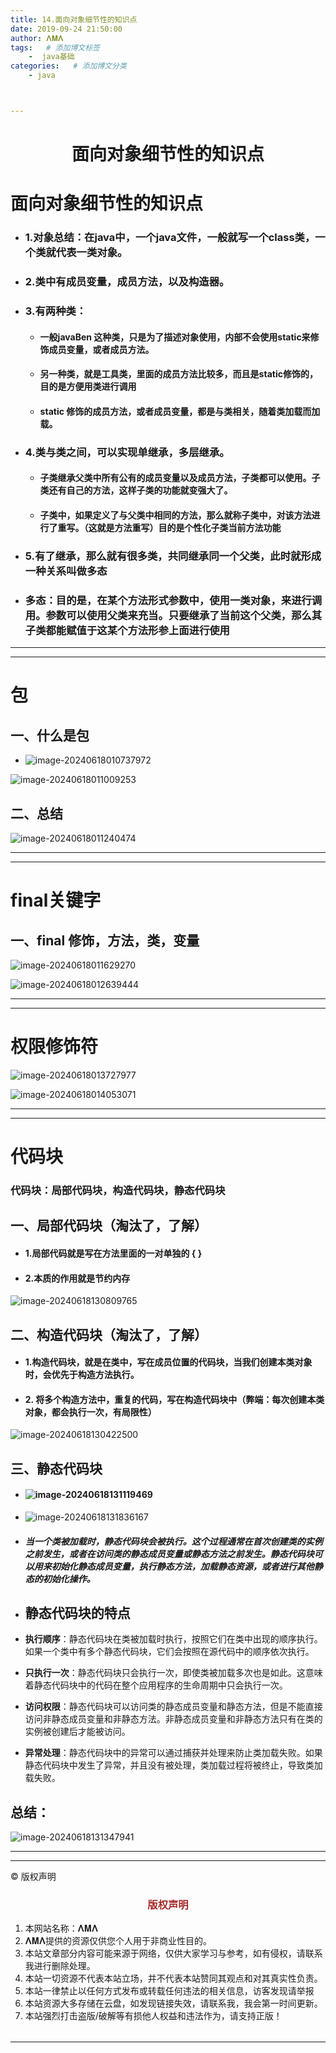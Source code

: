 ```yaml
---
title: 14.面向对象细节性的知识点
date: 2019-09-24 21:50:00
author: 𝚲𝚳𝚲
tags:   # 添加博文标签
	-  java基础
categories:   # 添加博文分类
	- java



---
```


<h1><center>面向对象细节性的知识点</h1>

# 面向对象细节性的知识点

- ### 1.对象总结：在java中，一个java文件，一般就写一个class类，一个类就代表一类对象。

- ### 2.类中有成员变量，成员方法，以及构造器。

- ### 3.有两种类：
  - #### 一般javaBen 这种类，只是为了描述对象使用，内部不会使用static来修饰成员变量，或者成员方法。

  - #### 另一种类，就是工具类，里面的成员方法比较多，而且是static修饰的，目的是方便用类进行调用

  - #### static 修饰的成员方法，或者成员变量，都是与类相关，随着类加载而加载。

- ### 4.类与类之间，可以实现单继承，多层继承。
  - #### 子类继承父类中所有公有的成员变量以及成员方法，子类都可以使用。子类还有自己的方法，这样子类的功能就变强大了。

  - #### 子类中，如果定义了与父类中相同的方法，那么就称子类中，对该方法进行了重写。（这就是方法重写）目的是个性化子类当前方法功能

- ### 5.有了继承，那么就有很多类，共同继承同一个父类，此时就形成一种关系叫做多态

- ### 多态：目的是，在某个方法形式参数中，使用一类对象，来进行调用。参数可以使用父类来充当。只要继承了当前这个父类，那么其子类都能赋值于这某个方法形参上面进行使用



---



---



# 包

## 一、什么是包

- ![image-20240618010737972](https://raw.githubusercontent.com/protonlml/blogimages/master/imgs/202406180107089.png)

![image-20240618011009253](https://raw.githubusercontent.com/protonlml/blogimages/master/imgs/202406180110321.png)

## 二、总结

![image-20240618011240474](https://raw.githubusercontent.com/protonlml/blogimages/master/imgs/202406180112838.png)

---

---



# final关键字

## 一、final 修饰，方法，类，变量

![image-20240618011629270](https://raw.githubusercontent.com/protonlml/blogimages/master/imgs/202406180116437.png)



![image-20240618012639444](https://raw.githubusercontent.com/protonlml/blogimages/master/imgs/202406180126921.png)



---



---

# 权限修饰符

![image-20240618013727977](https://raw.githubusercontent.com/protonlml/blogimages/master/imgs/202406180137064.png)

![image-20240618014053071](https://raw.githubusercontent.com/protonlml/blogimages/master/imgs/202406180140999.png)



---



---



# 代码块

### 代码块：局部代码块，构造代码块，静态代码块

## 一、局部代码块（淘汰了，了解）

- #### 1.局部代码就是写在方法里面的一对单独的 { }

- #### 2.本质的作用就是节约内存

![image-20240618130809765](https://raw.githubusercontent.com/protonlml/blogimages/master/imgs/202406181308802.png)

## 二、构造代码块（淘汰了，了解）

- #### 1.构造代码块，就是在类中，写在成员位置的代码块，当我们创建本类对象时，会优先于构造方法执行。

- #### 2. 将多个构造方法中，重复的代码，写在构造代码块中（弊端：每次创建本类对象，都会执行一次，有局限性）

![image-20240618130422500](https://raw.githubusercontent.com/protonlml/blogimages/master/imgs/202406181304720.png)

## 三、静态代码块

- #### ![image-20240618131119469](https://raw.githubusercontent.com/protonlml/blogimages/master/imgs/202406181311753.png)

- ![image-20240618131836167](https://raw.githubusercontent.com/protonlml/blogimages/master/imgs/202406181318379.png)

- ##### 当一个类被加载时，静态代码块会被执行。这个过程通常在首次创建类的实例之前发生，或者在访问类的静态成员变量或静态方法之前发生。静态代码块可以用来初始化静态成员变量，执行静态方法，加载静态资源，或者进行其他静态的初始化操作。

-  ## 静态代码块的特点

  - **执行顺序**：静态代码块在类被加载时执行，按照它们在类中出现的顺序执行。如果一个类中有多个静态代码块，它们会按照在源代码中的顺序依次执行。
  - **只执行一次**：静态代码块只会执行一次，即使类被加载多次也是如此。这意味着静态代码块中的代码在整个应用程序的生命周期中只会执行一次。

  - **访问权限**：静态代码块可以访问类的静态成员变量和静态方法，但是不能直接访问非静态成员变量和非静态方法。非静态成员变量和非静态方法只有在类的实例被创建后才能被访问。

  - **异常处理**：静态代码块中的异常可以通过捕获并处理来防止类加载失败。如果静态代码块中发生了异常，并且没有被处理，类加载过程将被终止，导致类加载失败。

## 总结：

![image-20240618131347941](https://raw.githubusercontent.com/protonlml/blogimages/master/imgs/202406181313431.png)









---


----

© 版权声明

<escape>

<div>
    <h3 align="center"  style="color: brown;" >版权声明</h3>
    <table>
   		<tr>
    		<ol>
				<li>本网站名称：𝚲𝚳𝚲</li>
				<li>𝚲𝚳𝚲提供的资源仅供您个人用于非商业性目的。</li>
				<li>本站文章部分内容可能来源于网络，仅供大家学习与参考，如有侵权，请联系我进行删除处理。</li>
				<li>本站一切资源不代表本站立场，并不代表本站赞同其观点和对其真实性负责。</li>
        		<li>本站一律禁止以任何方式发布或转载任何违法的相关信息，访客发现请举报</li> 
        		<li>本站资源大多存储在云盘，如发现链接失效，请联系我，我会第一时间更新。</li>
        		<li>本站强烈打击盗版/破解等有损他人权益和违法作为，请支持正版！</li>  
			</ol>
		</tr>
	</table>
</div>



</escape>

----




